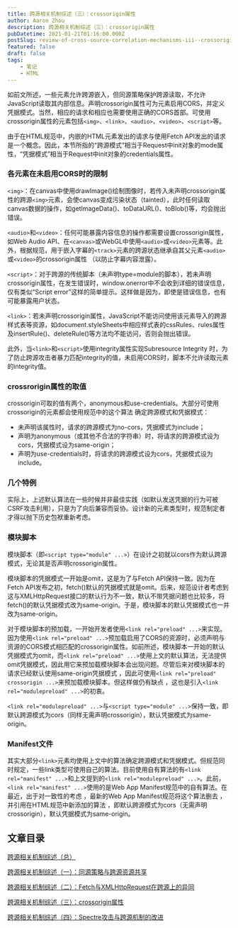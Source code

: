 ```yaml
---
title: 跨源相关机制综述（三）：crossorigin属性
author: Aaron Zhou
description: 跨源相关机制综述（三）：crossorigin属性
pubDatetime: 2021-01-21T01:16:00.000Z
postSlug: review-of-cross-source-correlation-mechanisms-iii--crossorigin-attributes
featured: false
draft: false
tags:
    - 笔记
    - HTML
---
```

如前文所述，一些元素允许跨源嵌入，但同源策略保护跨源读取，不允许JavaScript读取其内部信息。声明crossorigin属性可为元素启用CORS，并定义凭据模式。当然，相应的请求和相应也需要使用正确的CORS首部。可使用crossorigin属性的元素包括`<img>`、`<link>`、`<audio>`、`<video>`、`<script>`等。

由于在HTML规范中，内嵌的HTML元素发出的请求与使用Fetch API发出的请求是一个概念。因此，本节所指的“跨源模式”相当于Request中init对象的mode属性，“凭据模式”相当于Request中init对象的credentials属性。

### 各元素在未启用CORS时的限制

`<img>`：在canvas中使用drawImage()绘制图像时，若传入未声明crossorigin属性的跨源`<img>`元素，会使canvas变成污染状态（tainted），此时任何读取canvas数据的操作，如getImageData()、toDataURL()、toBlob()等，均会抛出错误。

`<audio>`和`<video>`：任何可能暴露内容信息的操作都需要设置crossorigin属性，如Web Audio API、在`<canvas>`或WebGL中使用`<audio>`或`<video>`元素等。此外，根据规范，用于嵌入字幕的`<track>`元素的跨源状态继承自其父元素`<audio>`或`<video>`的crossorigin属性 （以防止字幕内容泄露）。

`<script>`：对于跨源的传统脚本（未声明type=module的脚本），若未声明crossorigin属性，在发生错误时，window.onerror中不会收到详细的错误信息，仅有类似“Script error”这样的简单提示。这样做是因为，即使是错误信息，也有可能暴露用户状态。

`<link>`：若未声明crossorigin属性，JavaScript不能访问使用该元素导入的跨源样式表等资源，如document.styleSheets中相应样式表的cssRules、rules属性及insertRule()、deleteRule()等方法均不能访问，否则会抛出错误。

此外，当`<link>`和`<script>`使用integrity属性实现Subresource Integrity 时，为了防止跨源攻击者暴力匹配integrity的值，未启用CORS时，脚本不允许读取元素的integrity值。

### crossrorigin属性的取值

crossorigin可取的值有两个，anonymous和use-credentials。大部分可使用crossorigin的元素都会使用规范中的这个算法 确定跨源模式和凭据模式：

- 未声明该属性时，请求的跨源模式为no-cors，凭据模式为include；
- 声明为anonymous（或其他不合法的字符串）时，将请求的跨源模式设为cors，凭据模式设为same-origin；
- 声明为use-credentials时，将请求的跨源模式设为cors，凭据模式设为include。

### 几个特例

实际上，上述默认算法在一些时候并非最佳实践（如默认发送凭据的行为可被CSRF攻击利用），只是为了向后兼容而妥协。设计新的元素类型时，规范制定者才得以抛下历史包袱重新考虑。

### 模块脚本

模块脚本（即`<script type="module" ...>`）在设计之初就以cors作为默认跨源模式，无论其是否声明crossorigin属性。

模块脚本的凭据模式一开始是omit，这是为了与Fetch API保持一致。因为在Fetch API发布之初，fetch()默认的凭据模式就是omit。后来，规范设计者考虑到这与XMLHttpRequest接口的默认行为不一致，默认不带凭据问题也比较多，将fetch()的默认凭据模式改为same-origin。于是，模块脚本的默认凭据模式也一并改为same-origin。

对于模块脚本的预加载，一开始开发者使用`<link rel="preload" ...>`来实现。因为使用`<link rel="preload" ...>`预加载启用了CORS的资源时，必须声明与资源的CORS模式相匹配的crossorigin属性。如前所述，模块脚本一开始的默认凭据模式为omit，而`<link rel="preload" ...>`使用上文的默认算法，无法提供omit凭据模式，因此用它来预加载模块脚本会出现问题。尽管后来对模块脚本的请求已经默认使用same-origin凭据模式 ，因此可使用`<link rel="preload" crossorigin ...>`来预加载模块脚本。但这样做仍有缺点 ，这也是引入`<link rel="modulepreload" ...>`的初衷。

`<link rel="modulepreload" ...>`与`<script type="module" ...>`保持一致，即默认跨源模式为cors（同样无需声明crossorigin），默认凭据模式为same-origin。

### Manifest文件

其实大部分`<link>`元素均使用上文中的算法确定跨源模式和凭据模式。但规范同时规定，一些link类型可使用自己的算法。目前使用自有算法的有`<link rel="manifest" ...>`和上文提到的`<link rel="modulepreload" ...>`。此前，`<link rel="manifest" ...>`使用的是Web App Manifest规范中的自有算法。在最近，出于对一致性的考虑 ，最新的Web App Manifest规范将这个算法删去 ，并引用在HTML规范中新添加的算法 ，即默认跨源模式为cors（无需声明crossorigin），默认凭据模式为same-origin。

## 文章目录

[跨源相关机制综述（总）](https://aaroon.me/blog/posts/review-of-cross-source-related-mechanisms-total/)

[跨源相关机制综述（一）：同源策略与跨源资源共享](https://aaroon.me/blog/posts/review-of-cross-source-correlation-mechanism-1--homologous-policy-and-cross-source-resource-sharing/)

[跨源相关机制综述（二）：Fetch与XMLHttpRequest在跨源上的异同](https://aaroon.me/blog/posts/cross-source-correlation-mechanism-review-2--cross-source-similarities-and-differences-between-fetch-and-xmlhttprequest/)

[跨源相关机制综述（三）：crossorigin属性](https://aaroon.me/blog/posts/review-of-cross-source-correlation-mechanisms-iii--crossorigin-attributes/)

[跨源相关机制综述（四）：Spectre攻击与跨源机制的改进](https://aaroon.me/blog/posts/overview-of-cross-source-related-mechanisms-iv--spectre-attacks-and-improvements-in-cross-source-mechanisms/)
